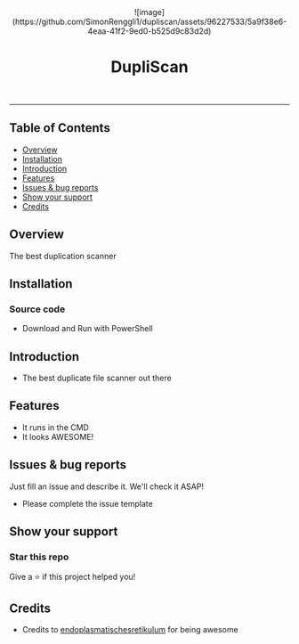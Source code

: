 <div align="center">
![image](https://github.com/SimonRenggli1/dupliscan/assets/96227533/5a9f38e6-4eaa-41f2-9ed0-b525d9c83d2d)
<br>
<h1>DupliScan</h1>
 <br>
</div>

----------
## Table of Contents
- [Overview](#Overview)
- [Installation](#Installation)
- [Introduction](#Introduction)
- [Features](#Features)
- [Issues & bug reports](#Issues--bug-reports)
- [Show your support](#Show-your-support)
- [Credits](#Credits)

## Overview
The best duplication scanner

## Installation
### Source code
- Download and Run with PowerShell

## Introduction 
- The best duplicate file scanner out there

## Features
-  It runs in the CMD
-  It looks AWESOME!

## Issues & bug reports
Just fill an issue and describe it. We'll check it ASAP!

- Please complete the issue template

## Show your support
### Star this repo
Give a ⭐️ if this project helped you!

## Credits
- Credits to [endoplasmatischesretikulum](https://github.com/endoplasmatischesretikulum) for being awesome 

